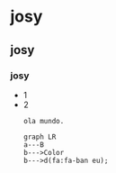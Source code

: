 # josy 
## josy
### josy
- 1
- 2
  ```
  ola mundo.
  ```
  ```mermaid
  graph LR
  a---B 
  b--->Color
  b--->d(fa:fa-ban eu);
  ```